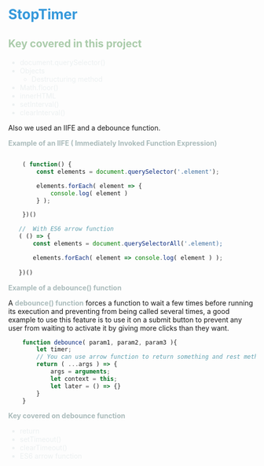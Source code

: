 <style>
    H1 { color: #3498db !important }
    H2 { color: #aacbaa !important }
    LI { color: #ecf0f1 !important }
    STRONG { color: #aabbbb !important }
</style>

# StopTimer

## Key covered in this project

* document.querySelector()
* Objects
    * Destructuring method
* Math.floor()
* innerHTML
* setInterval()
* clearInterval()

Also we used an IIFE and a debounce function.

**Example of an IIFE ( Immediately Invoked Function Expression)**

```js

    ( function() {
        const elements = document.querySelector('.element');

        elements.forEach( element => {
            console.log( element )
        } );

    })()

   //  With ES6 arrow function
   ( () => {
       const elements = document.querySelectorAll('.element);

       elements.forEach( element => console.log( element ) );
       
   })()
```

**Example of a debounce() function**

A **debounce() function** forces a function to wait a few times before running its execution and preventing from being called several times, a good  example to use this feature is to use it on a submit button to prevent  any user from waiting to activate it by giving more clicks than they want.

```js
    function debounce( param1, param2, param3 ){
        let timer; 
        // You can use arrow function to return something and rest method as parameter
        return ( ...args ) => {
            args = arguments;
            let context = this;
            let later = () => {}
        }
    }
```

**Key covered on debounce function**

* return 
* setTimeout()
* clearTimeout()
* ES6 arrow function 